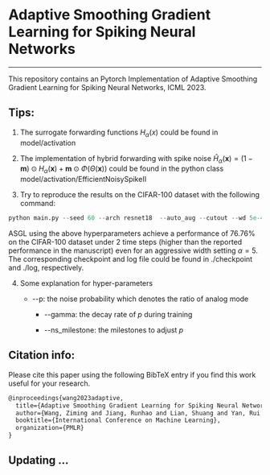 # Adaptive Smoothing Gradient Learning for Spiking Neural Networks

---

This repository contains an Pytorch Implementation of Adaptive Smoothing Gradient Learning for Spiking Neural Networks, ICML 2023.

## Tips:

1. The surrogate forwarding functions $H_\alpha(x)$ could be found in model/activation

2. The implementation of hybrid forwarding with spike noise $\hat{H}_\alpha(\boldsymbol{x})=(1-\boldsymbol{m}) \odot H_\alpha(\boldsymbol{x})+\boldsymbol{m} \odot \Phi(\Theta(\boldsymbol{x}))$ could be found in the python class  model/activation/EfficientNoisySpikeII

3. Try to reproduce the results on the CIFAR-100 dataset with the following command:

```python
python main.py --seed 60 --arch resnet18  --auto_aug --cutout --wd 5e-4 --dataset CIFAR100 --act mns_sig  --T 2 --decay 0.5 --thresh 1.0 --data_path [your datapath]   --bn_type tdbn  --alpha 5.0    --p 0.2   --gamma 1.0
```
ASGL using the above hyperparameters achieve a performance of 76.76% on the CIFAR-100 dataset under 2 time steps (higher than the reported performance in the manuscript) even for an aggressive width setting $\alpha=5$. The corresponding checkpoint and log file could be found in ./checkpoint and ./log, respectively.

4. Some explanation for hyper-parameters

   * --p: the noise probability which denotes the ratio of analog mode
   
   
      * --gamma: the decay rate of $p$ during training
   
   
      * --ns_milestone: the milestones to adjust $p$

## Citation info: 

Please cite this paper using the following BibTeX entry if you find this work useful for your research.

```tex
@inproceedings{wang2023adaptive,
  title={Adaptive Smoothing Gradient Learning for Spiking Neural Networks},
  author={Wang, Ziming and Jiang, Runhao and Lian, Shuang and Yan, Rui and Tang, Huajin},
  booktitle={International Conference on Machine Learning},
  organization={PMLR}
}
```

## Updating ...





